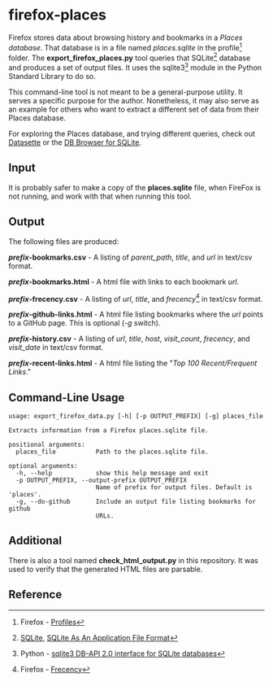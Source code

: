 # firefox-places

Firefox stores data about browsing history and bookmarks in a *Places database*. That database is in a file named *places.sqlite* in the profile[^1] folder. The **export_firefox_places.py** tool queries that SQLite[^2] database and produces a set of output files. It uses the sqlite3[^3] module in the Python Standard Library to do so.

This command-line tool is not meant to be a general-purpose utility. It serves a specific purpose for the author. Nonetheless, it may also serve as an example for others who want to extract a different set of data from their Places database.

For exploring the Places database, and trying different queries, check out [Datasette](https://pypi.org/project/datasette/) or the [DB Browser for SQLite](https://sqlitebrowser.org/).

## Input

It is probably safer to make a copy of the **places.sqlite** file, when FireFox is not running, and work with that when running this tool.

## Output

The following files are produced:

__*prefix*-bookmarks.csv__ - A listing of *parent_path*, *title*, and *url* in text/csv format.

__*prefix*-bookmarks.html__ - A html file with links to each bookmark *url*.

__*prefix*-frecency.csv__ - A listing of *url*, *title*, and *frecency*[^4] in text/csv format.

__*prefix*-github-links.html__ - A html file listing bookmarks where the *url* points to a GitHub page. This is optional (*-g* switch).

__*prefix*-history.csv__ - A listing of *url*, *title*, *host*, *visit_count*, *frecency*, and *visit_date* in text/csv format.

__*prefix*-recent-links.html__ - A html file listing the "*Top 100 Recent/Frequent Links*."


## Command-Line Usage

```
usage: export_firefox_data.py [-h] [-p OUTPUT_PREFIX] [-g] places_file

Extracts information from a Firefox places.sqlite file.

positional arguments:
  places_file           Path to the places.sqlite file.

optional arguments:
  -h, --help            show this help message and exit
  -p OUTPUT_PREFIX, --output-prefix OUTPUT_PREFIX
                        Name of prefix for output files. Default is 'places'.
  -g, --do-github       Include an output file listing bookmarks for github
                        URLs.
```

## Additional

There is also a tool named **check_html_output.py** in this repository. It was used to verify that the generated HTML files are parsable.

## Reference 

[^1]: Firefox - [Profiles](https://support.mozilla.org/en-US/kb/profiles-where-firefox-stores-user-data)

[^2]: [SQLite](https://sqlite.org/index.html), [SQLite As An Application File Format](https://sqlite.org/appfileformat.html)

[^3]: Python - [sqlite3 DB-API 2.0 interface for SQLite databases](https://docs.python.org/3.8/library/sqlite3.html)

[^4]: Firefox - [Frecency](https://firefox-source-docs.mozilla.org/browser/urlbar/nontechnical-overview.html#frecency)
